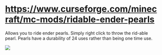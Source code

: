 # https://www.curseforge.com/minecraft/mc-mods/ridable-ender-pearls
Allows you to ride ender pearls. Simply right click to throw the rid-able pearl. Pearls have a durability of 24 uses rather than being one time use.

![](https://media.giphy.com/media/3Q42oN1dO5fwgPM3Is/giphy.gif "")
